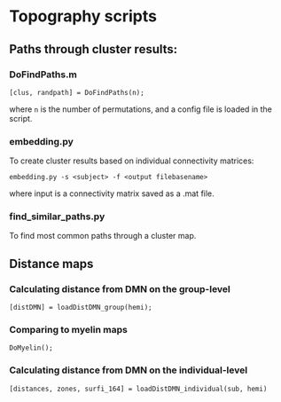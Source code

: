 # Topography scripts


## Paths through cluster results: ##

### DoFindPaths.m ###

`[clus, randpath] = DoFindPaths(n);`

where `n` is the number of permutations,
and a config file is loaded in the script.

### embedding.py ###

To create cluster results based on individual connectivity matrices:

`embedding.py -s <subject> -f <output filebasename>`

where input is a connectivity matrix saved as a .mat file.

### find_similar_paths.py ###

To find most common paths through a cluster map.


## Distance maps ##

### Calculating distance from DMN on the group-level ###
	
`[distDMN] = loadDistDMN_group(hemi);`

### Comparing to myelin maps ###

`DoMyelin();`

### Calculating distance from DMN on the individual-level ###

`[distances, zones, surfi_164] = loadDistDMN_individual(sub, hemi)`

